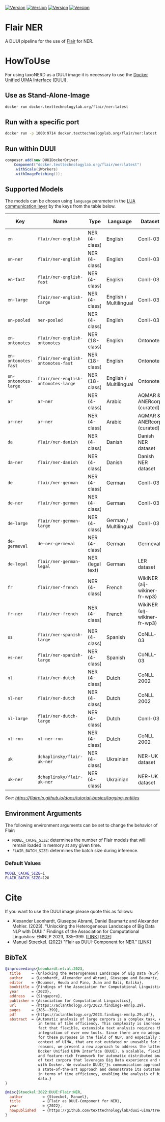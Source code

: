 [![Version](https://img.shields.io/static/v1?label=python&message=3.10&color=blue)]()
[![Version](https://img.shields.io/static/v1?label=pytorch&message=1.13.1&color=orange)]()
[![Version](https://img.shields.io/static/v1?label=flair&message=0.12&color=orange)]()
[![Version](https://img.shields.io/static/v1?label=cuda&message=11.7.1&color=green)]()

# Flair NER

A DUUI pipeline for the use of [Flair](https://github.com/flairNLP/flair) for NER.

# HowToUse

For using taxoNERD as a DUUI image it is necessary to use the [Docker Unified UIMA Interface (DUUI)](https://github.com/texttechnologylab/DockerUnifiedUIMAInterface).

## Use as Stand-Alone-Image

```sh
docker run docker.texttechnologylab.org/flair/ner:latest
```

## Run with a specific port

```sh
docker run -p 1000:9714 docker.texttechnologylab.org/flair/ner:latest
```

## Run within DUUI

```java
composer.add(new DUUIDockerDriver.
    Component("docker.texttechnologylab.org/flair/ner:latest")
    .withScale(iWorkers)
    .withImageFetching());
```

## Supported Models

The models can be chosen using `language` parameter in the [LUA communication layer](./src/main/lua/communication_layer.lua) by the keys from the table below.

| Key                  | Name                                | Type             | Language               | Dataset                      | Performance | Contributor / Notes  |
| -------------------- | ----------------------------------- | ---------------- | ---------------------- | ---------------------------- | ----------: | -------------------- |
| `en`                 | `flair/ner-english`                 | NER (4-class)    | English                | Conll-03                     |  93.03 (F1) |                      |
| `en-ner`             | `flair/ner-english`                 | NER (4-class)    | English                | Conll-03                     |  93.03 (F1) |                      |
| `en-fast`            | `flair/ner-english-fast`            | NER (4-class)    | English                | Conll-03                     |  92.75 (F1) | (fast model)         |
| `en-large`           | `flair/ner-english-large`           | NER (4-class)    | English / Multilingual | Conll-03                     |  94.09 (F1) | (large model)        |
| `en-pooled`          | `ner-pooled`                        | NER (4-class)    | English                | Conll-03                     |  93.24 (F1) | (memory inefficient) |
| `en-ontonotes`       | `flair/ner-english-ontonotes`       | NER (18-class)   | English                | Ontonotes                    |  89.06 (F1) |                      |
| `en-ontonotes-fast`  | `flair/ner-english-ontonotes-fast`  | NER (18-class)   | English                | Ontonotes                    |  89.27 (F1) | (fast model)         |
| `en-ontonotes-large` | `flair/ner-english-ontonotes-large` | NER (18-class)   | English / Multilingual | Ontonotes                    |  90.93 (F1) | (large model)        |
| `ar`                 | `ar-ner`                            | NER (4-class)    | Arabic                 | AQMAR & ANERcorp (curated)   |  86.66 (F1) |                      |
| `ar-ner`             | `ar-ner`                            | NER (4-class)    | Arabic                 | AQMAR & ANERcorp (curated)   |  86.66 (F1) |                      |
| `da`                 | `flair/ner-danish`                  | NER (4-class)    | Danish                 | Danish NER dataset           |             | AmaliePauli          |
| `da-ner`             | `flair/ner-danish`                  | NER (4-class)    | Danish                 | Danish NER dataset           |             | AmaliePauli          |
| `de`                 | `flair/ner-german`                  | NER (4-class)    | German                 | Conll-03                     |  87.94 (F1) |                      |
| `de-ner`             | `flair/ner-german`                  | NER (4-class)    | German                 | Conll-03                     |  87.94 (F1) |                      |
| `de-large`           | `flair/ner-german-large`            | NER (4-class)    | German / Multilingual  | Conll-03                     |  92.31 (F1) |                      |
| `de-germeval`        | `de-ner-germeval`                   | NER (4-class)    | German                 | Germeval                     |  84.90 (F1) |                      |
| `de-legal`           | `flair/ner-german-legal`            | NER (legal text) | German                 | LER dataset                  |  96.35 (F1) |                      |
| `fr`                 | `flair/ner-french`                  | NER (4-class)    | French                 | WikiNER (aij-wikiner-fr-wp3) |  95.57 (F1) | mhham                |
| `fr-ner`             | `flair/ner-french`                  | NER (4-class)    | French                 | WikiNER (aij-wikiner-fr-wp3) |  95.57 (F1) | mhham                |
| `es`                 | `flair/ner-spanish-large`           | NER (4-class)    | Spanish                | CoNLL-03                     |  90.54 (F1) | mhham                |
| `es-ner`             | `flair/ner-spanish-large`           | NER (4-class)    | Spanish                | CoNLL-03                     |  90.54 (F1) | mhham                |
| `nl`                 | `flair/ner-dutch`                   | NER (4-class)    | Dutch                  | CoNLL 2002                   |  92.58 (F1) |                      |
| `nl-ner`             | `flair/ner-dutch`                   | NER (4-class)    | Dutch                  | CoNLL 2002                   |  92.58 (F1) |                      |
| `nl-large`           | `flair/ner-dutch-large`             | NER (4-class)    | Dutch                  | Conll-03                     |  95.25 (F1) |                      |
| `nl-rnn`             | `nl-ner-rnn`                        | NER (4-class)    | Dutch                  | CoNLL 2002                   |  90.79 (F1) |                      |
| `uk`                 | `dchaplinsky/flair-uk-ner`          | NER (4-class)    | Ukrainian              | NER-UK dataset               |  86.05 (F1) | dchaplinsky          |
| `uk-ner`             | `dchaplinsky/flair-uk-ner`          | NER (4-class)    | Ukrainian              | NER-UK dataset               |  86.05 (F1) | dchaplinsky          |
*See: <https://flairnlp.github.io/docs/tutorial-basics/tagging-entities>*

## Environment Arguments

The following environment arguments can be set to change the behavior of Flair:

- `MODEL_CACHE_SIZE`: determines the number of Flair models that will remain loaded in memory at any given time.
- `FLAIR_BATCH_SIZE`: determines the batch size during inference.

### Default Values

```sh
MODEL_CACHE_SIZE=1
FLAIR_BATCH_SIZE=128
```

# Cite

If you want to use the DUUI image please quote this as follows:

- Alexander Leonhardt, Giuseppe Abrami, Daniel Baumartz and Alexander Mehler. (2023). "Unlocking the Heterogeneous Landscape of Big Data NLP with DUUI." Findings of the Association for Computational Linguistics: EMNLP 2023, 385–399. [[LINK](https://aclanthology.org/2023.findings-emnlp.29)] [[PDF](https://aclanthology.org/2023.findings-emnlp.29.pdf)]
- Manuel Stoeckel. (2022) "Flair as DUUI-Component for NER." [[LINK](https://github.com/texttechnologylab/duui-uima/tree/main/duui-flair-NER)]

## BibTeX

```bibtex
@inproceedings{Leonhardt:et:al:2023,
  title     = {Unlocking the Heterogeneous Landscape of Big Data {NLP} with {DUUI}},
  author    = {Leonhardt, Alexander and Abrami, Giuseppe and Baumartz, Daniel and Mehler, Alexander},
  editor    = {Bouamor, Houda and Pino, Juan and Bali, Kalika},
  booktitle = {Findings of the Association for Computational Linguistics: EMNLP 2023},
  year      = {2023},
  address   = {Singapore},
  publisher = {Association for Computational Linguistics},
  url       = {https://aclanthology.org/2023.findings-emnlp.29},
  pages     = {385--399},
  pdf       = {https://aclanthology.org/2023.findings-emnlp.29.pdf},
  abstract  = {Automatic analysis of large corpora is a complex task, especially
               in terms of time efficiency. This complexity is increased by the
               fact that flexible, extensible text analysis requires the continuous
               integration of ever new tools. Since there are no adequate frameworks
               for these purposes in the field of NLP, and especially in the
               context of UIMA, that are not outdated or unusable for security
               reasons, we present a new approach to address the latter task:
               Docker Unified UIMA Interface (DUUI), a scalable, flexible, lightweight,
               and feature-rich framework for automatic distributed analysis
               of text corpora that leverages Big Data experience and virtualization
               with Docker. We evaluate DUUI{'}s communication approach against
               a state-of-the-art approach and demonstrate its outstanding behavior
               in terms of time efficiency, enabling the analysis of big text
               data.}
}

@misc{Stoeckel:2022:DUUI:Flair:NER,
  author         = {Stoeckel, Manuel},
  title          = {Flair as DUUI-Component for NER},
  year           = {2022},
  howpublished   = {https://github.com/texttechnologylab/duui-uima/tree/main/duui-flair-NER}
}
```
